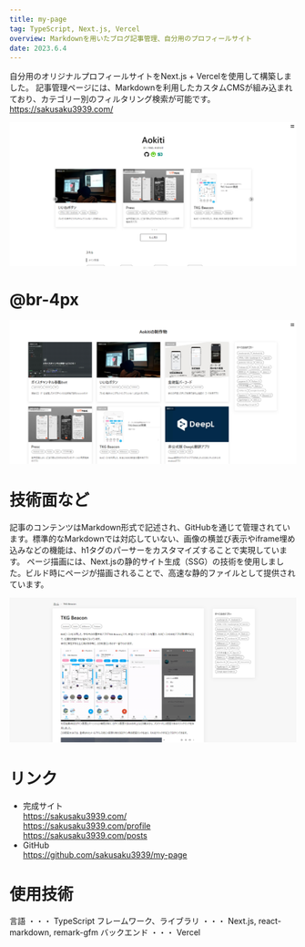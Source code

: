 ```yaml
---
title: my-page
tag: TypeScript, Next.js, Vercel
overview: Markdownを用いたブログ記事管理、自分用のプロフィールサイト
date: 2023.6.4
---
```


自分用のオリジナルプロフィールサイトをNext.js + Vercelを使用して構築しました。
記事管理ページには、Markdownを利用したカスタムCMSが組み込まれており、カテゴリー別のフィルタリング検索が可能です。
https://sakusaku3939.com/

![](/public/posts/my-page/screenshot1.png)
# @br-4px
![](/public/posts/my-page/screenshot2.png)

# 技術面など
記事のコンテンツはMarkdown形式で記述され、GitHubを通じて管理されています。標準的なMarkdownでは対応していない、画像の横並び表示やiframe埋め込みなどの機能は、h1タグのパーサーをカスタマイズすることで実現しています。
ページ描画には、Next.jsの静的サイト生成（SSG）の技術を使用しました。ビルド時にページが描画されることで、高速な静的ファイルとして提供されています。

![](/public/posts/my-page/screenshot3.png)

# リンク
- 完成サイト  
  https://sakusaku3939.com/  
  https://sakusaku3939.com/profile  
  https://sakusaku3939.com/posts
- GitHub  
  https://github.com/sakusaku3939/my-page


# 使用技術
言語 ・・・ TypeScript
フレームワーク、ライブラリ ・・・ Next.js, react-markdown, remark-gfm
バックエンド ・・・ Vercel